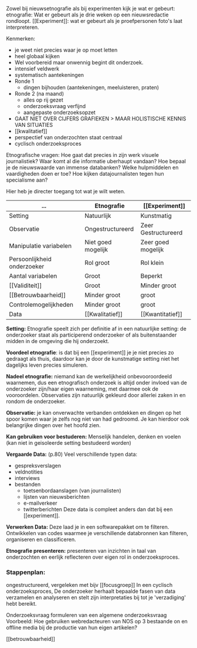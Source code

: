 Zowel bij nieuwsetnografie als bij experimenten kijk je wat er gebeurt:
etnografie: Wat er gebeurt als je drie weken op een nieuwsredactie rondloopt.
[[Experiment]]: wat er gebeurt als je proefpersonen foto's laat interpreteren.

Kenmerken:
- je weet niet precies waar je op moet letten
- heel globaal kijken
- Wel voorbereid maar onwennig begint dit onderzoek.
- intensief veldwerk
- systematisch aantekeningen
- Ronde 1
	- dingen bijhouden (aantekeningen, meeluisteren, praten)
- Ronde 2 (na maand)
	- alles op rij gezet
	- onderzoeksvraag verfijnd
	- aangepaste onderzoeksopzet
- GAAT NIET OVER CIJFERS GRAFIEKEN > MAAR HOLISTISCHE KENNIS VAN SITUATIES
- [[kwalitatief]]
- perspectief van onderzochten staat centraal
- cyclisch onderzoeksproces

Etnografische vragen:
Hoe gaat dat precies in zijn werk visuele journalistiek?
Waar komt al die informatie uberhaupt vandaan?
Hoe bepaal je de nieuwswaarde van immense databanken?
Welke hulpmiddelen en vaardigheden doen er toe?
Hoe kijken datajournalisten tegen hun specialisme aan?

Hier heb je directer toegang tot wat je wilt weten.

| ...                         | Etnografie         | [[Experiment]]          |
| --------------------------- | ------------------ | ------------------- |
| Setting                     | Natuurlijk         | Kunstmatig          |
| Observatie                  | Ongestructureerd   | Zeer Gestructureerd |
| Manipulatie variabelen      | Niet goed mogelijk | Zeer goed mogelijk  |
| Persoonlijkheid onderzoeker | Rol groot          | Rol klein           |
| Aantal variabelen           | Groot              | Beperkt             |
| [[Validiteit]]                  | Groot              | Minder groot        |
| [[Betrouwbaarheid]]             | Minder groot       | groot               |
| Controlemogelijkheden       | Minder groot       | groot               |
| Data                        | [[Kwalitatief]]        | [[Kwantitatief]]                    |


**Setting:** Etnografie speelt zich per definitie af in een natuurlijke setting: de onderzoeker staat als participerend onderzoeker of als buitenstaander midden in de omgeving die hij onderzoekt. 

**Voordeel etnografie**: is dat bij een [[experiment]] je je niet precies zo gedraagt als thuis, daardoor kan je door de kunstmatige setting niet het dagelijks leven precies simuleren.

**Nadeel etnografie:** niemand kan de werkelijkheid onbevooroordeeld waarnemen, dus een etnografisch onderzoek is altijd onder invloed van de onderzoeker zijn/haar eigen waarneming, met daarmee ook de vooroordelen. 
 Observaties zijn natuurlijk gekleurd door allerlei zaken in en rondom de onderzoeker.

**Observatie:** je kan onverwachte verbanden ontdekken en dingen op het spoor komen waar je zelfs nog niet van had gedroomd.
Je kan hierdoor ook belangrijke dingen over het hoofd zien.

**Kan gebruiken voor bestuderen:**
Menselijk handelen, denken en voelen (kan niet in geisoleerde setting bestudeerd worden)

**Vergaarde Data:** (p.80)
Veel verschillende typen data:
- gespreksverslagen
- veldnotities
- interviews
- bestanden
	- toetsenbordaanslagen (van journalisten)
	- lijsten van nieuwsberichten
	- e-mailverkeer
	- twitterberichten
Deze data is compleet anders dan dat bij een [[experiment]].

**Verwerken Data:**
Deze laad je in een softwarepakket om te filteren.
Ontwikkelen van codes waarmee je verschillende databronnen kan filteren, organiseren en classificeren.

**Etnografie presenteren:**
presenteren van inzichten in taal van onderzochten en eerlijk reflecteren over eigen rol in onderzoeksproces.

### Stappenplan:
ongestructureerd, vergeleken met bijv [[focusgroep]]
In een cyclisch onderzoeksproces, De onderzoeker herhaalt bepaalde fasen van data verzamelen en analyseren en stelt zijn interpretaties bij tot je 'verzadiging' hebt bereikt.

Onderzoeksvraag
formuleren van een algemene onderzoeksvraag
Voorbeeld: Hoe gebruiken webredacteuren van NOS op 3 bestaande on en offline media bij de productie van hun eigen artikelen?







[[betrouwbaarheid]]
